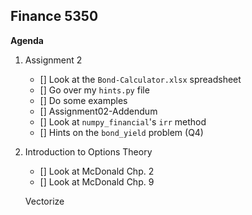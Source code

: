 ## Finance 5350 

**Agenda**

1. Assignment 2
    - [] Look at the `Bond-Calculator.xlsx` spreadsheet
    - [] Go over my `hints.py` file 
    - [] Do some examples
    - [] Assignment02-Addendum
    - [] Look at `numpy_financial`'s `irr` method
    - [] Hints on the `bond_yield` problem (Q4)
2. Introduction to Options Theory
    - [] Look at McDonald Chp. 2
    - [] Look at McDonald Chp. 9
    
    
    Vectorize